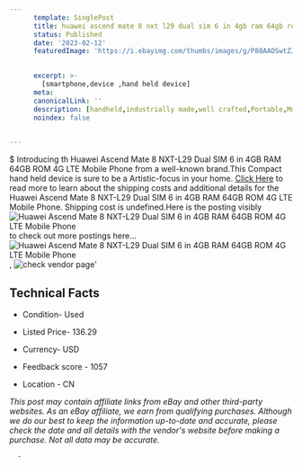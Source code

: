 ```yaml
---
      template: SinglePost
      title: huawei ascend mate 8 nxt l29 dual sim 6 in 4gb ram 64gb rom 4g lte mobile phone
      status: Published
      date: '2023-02-12'
      featuredImage: 'https://i.ebayimg.com/thumbs/images/g/P88AAOSwtZJY9Mnk/s-l225.jpg'
       

      excerpt: >-
        [smartphone,device ,hand held device]
      meta:
      canonicalLink: ''
      description: [handheld,industrially made,well crafted,Portable,Mobile,Compact,Convenient,Lightweight,Maneuverable,Man-portable,Miniature,Carriable,Hand-held,Light,Holdable,Transportable,Mobile device,Pocket-sized,On-the-go,Wireless,Cordless,Compact size,Convenient size, smartphone,device ,hand held device]
      noindex: false
      

---
```

$
      Introducing th Huawei Ascend Mate 8 NXT-L29 Dual SIM 6 in 4GB RAM 64GB ROM 4G LTE Mobile Phone from a well-known brand.This Compact hand held device is sure to be a Artistic-focus in your home. [Click Here](https://www.ebay.com/itm/143868707067?hash=item217f3e40fb%3Ag%3AP88AAOSwtZJY9Mnk&mkevt=1&mkcid=1&mkrid=711-53200-19255-0&campid=%253CePNCampaignId%253E&customid=%253CreferenceId%253E&toolid=10049) to read more to learn about the shipping costs and additional details for the Huawei Ascend Mate 8 NXT-L29 Dual SIM 6 in 4GB RAM 64GB ROM 4G LTE Mobile Phone. Shipping cost is undefined.Here is the posting visibly ![Huawei Ascend Mate 8 NXT-L29 Dual SIM 6 in 4GB RAM 64GB ROM 4G LTE Mobile Phone](https://i.ebayimg.com/thumbs/images/g/P88AAOSwtZJY9Mnk/s-l225.jpg) to check out more postings here... ![Huawei Ascend Mate 8 NXT-L29 Dual SIM 6 in 4GB RAM 64GB ROM 4G LTE Mobile Phone](https://i.ebayimg.com/images/g/P88AAOSwtZJY9Mnk/s-l640.jpg), ![check vendor page](https://origin-galleryplus.ebayimg.com/ws/web/143868707067_2_0_1/225x225.jpg,https://origin-galleryplus.ebayimg.com/ws/web/143868707067_3_0_1/225x225.jpg,https://origin-galleryplus.ebayimg.com/ws/web/143868707067_4_0_1/225x225.jpg,https://origin-galleryplus.ebayimg.com/ws/web/143868707067_5_0_1/225x225.jpg,https://origin-galleryplus.ebayimg.com/ws/web/143868707067_6_0_1/225x225.jpg)'

      

 ## Technical Facts 



     
      

 - Condition- Used 


      

 - Listed Price- 136.29 


      

 - Currency- USD 


      

 - Feedback score - 1057 


      

 - Location - CN 


      
      

 *_This post may contain affiliate links from eBay and other third-party websites. As an eBay affiliate, we earn from qualifying purchases. Although we do our best to keep the information up-to-date and accurate, please check the date and all details with the vendor's website before making a purchase. Not all data may be accurate._*




      -
